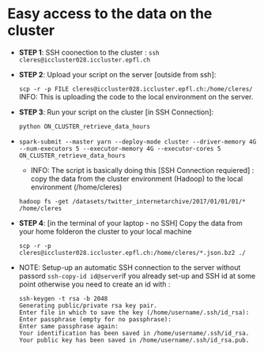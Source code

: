 # Easy access to the data on the cluster

- **STEP 1**: SSH coonection to the cluster : 
  ```ssh cleres@iccluster028.iccluster.epfl.ch```

- **STEP 2**: Upload your script on the server [outside from ssh]: 

  ```scp -r -p FILE cleres@iccluster028.iccluster.epfl.ch:/home/cleres/```
  INFO: This is uploading the code to the local environment on the server. 

- **STEP 3**: Run your script on the cluster [in SSH Connection]: 

  ```python ON_CLUSTER_retrieve_data_hours```

- ```spark-submit --master yarn --deploy-mode cluster --driver-memory 4G --num-executors 5 --executor-memory 4G --executor-cores 5 fetch_data_from_server.py
  spark-submit --master yarn --deploy-mode cluster --driver-memory 4G --num-executors 5 --executor-memory 4G --executor-cores 5 ON_CLUSTER_retrieve_data_hours
  ```

  - INFO: The script is basically doing this [SSH Connection requiered] : copy the data from the cluster environment (Hadoop) to the local environment (/home/cleres)

  ```hadoop fs -get /datasets/twitter_internetarchive/2017/01/01/01/* /home/cleres```

- **STEP 4**: [in the terminal of your laptop - no SSH] Copy the data from your home folderon the cluster to your local machine

  ```scp -r -p cleres@iccluster028.iccluster.epfl.ch:/home/cleres/*.json.bz2 ./``` 

- NOTE: Setup-up an automatic SSH connection to the server without passord 
  ```ssh-copy-id id@server```if you already set-up and SSH id at some point otherwise you need to create an id with : 

  ```
  ssh-keygen -t rsa -b 2048
  Generating public/private rsa key pair.
  Enter file in which to save the key (/home/username/.ssh/id_rsa): 
  Enter passphrase (empty for no passphrase): 
  Enter same passphrase again: 
  Your identification has been saved in /home/username/.ssh/id_rsa.
  Your public key has been saved in /home/username/.ssh/id_rsa.pub.
  ```

